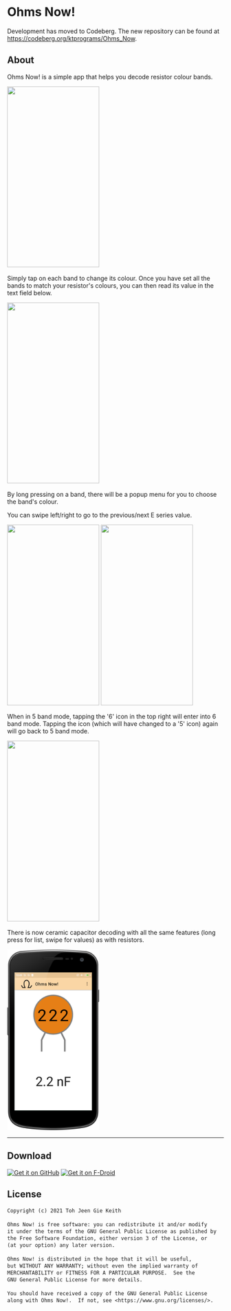 # Ohms Now!

Development has moved to Codeberg. The new repository can be found at https://codeberg.org/ktprograms/Ohms_Now.

## About
Ohms Now! is a simple app that helps you decode resistor colour bands.

<img src="fastlane/metadata/android/en-US/images/phoneScreenshots/1.png" width="214" height="419" />

Simply tap on each band to change its colour.
Once you have set all the bands to match your resistor's colours, you can then read its value in the text field below.

<img src="fastlane/metadata/android/en-US/images/phoneScreenshots/3.png" width="214" height="419" />

By long pressing on a band, there will be a popup menu for you to choose the band's colour.

You can swipe left/right to go to the previous/next E series value.

<img src="fastlane/metadata/android/en-US/images/phoneScreenshots/4.png" width="214" height="419" />
<img src="fastlane/metadata/android/en-US/images/phoneScreenshots/5.png" width="214" height="419" />

When in 5 band mode, tapping the '6' icon in the top right will enter into 6 band mode. Tapping the icon (which will have changed to a '5' icon) again will go back to 5 band mode.

<img src="fastlane/metadata/android/en-US/images/phoneScreenshots/6.png" width="214" height="419" />

There is now ceramic capacitor decoding with all the same features (long press for list, swipe for values) as with resistors.

<img src="fastlane/metadata/android/en-US/images/phoneScreenshots/7.png" width="214" height="419" />
<hr />

## Download

[<img src="get-it-on-github.png"
    alt="Get it on GitHub"
    height="80">](https://github.com/ktprograms/Ohms_Now/releases/latest)
[<img src="https://fdroid.gitlab.io/artwork/badge/get-it-on.png"
    alt="Get it on F-Droid"
    height="80">](https://f-droid.org/packages/com.ktprograms.ohmsnow/)

## License

    Copyright (c) 2021 Toh Jeen Gie Keith

    Ohms Now! is free software: you can redistribute it and/or modify
    it under the terms of the GNU General Public License as published by
    the Free Software Foundation, either version 3 of the License, or
    (at your option) any later version.

    Ohms Now! is distributed in the hope that it will be useful,
    but WITHOUT ANY WARRANTY; without even the implied warranty of
    MERCHANTABILITY or FITNESS FOR A PARTICULAR PURPOSE.  See the
    GNU General Public License for more details.

    You should have received a copy of the GNU General Public License
    along with Ohms Now!.  If not, see <https://www.gnu.org/licenses/>.
